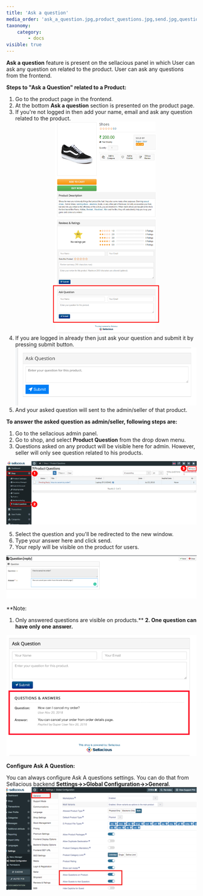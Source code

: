 ```yaml
---
title: 'Ask a question'
media_order: 'ask_a_question.jpg,product_questions.jpg,send.jpg,questions.png,answer.png,question`.png,Screen Shot 2020-05-25 at 12.37.33 PM.png,screenshot-localhost-2020.05.26-09_40_29.png'
taxonomy:
    category:
        - docs
visible: true
---
```


**Ask a question** feature is present on the sellacious panel in which User can ask any question on related to the product. User can ask any questions from the frontend.

**Steps to "Ask a Question" related to a Product:**

1. Go to the product page in the frontend.
2. At the bottom **Ask a question** section is presented on the product page.
3. If you're not logged in then add your name, email and ask any question related to the product.  ![](ask_a_question.jpg)
4. If you are logged in already then just ask your question and submit it by pressing submit button.
![](Screen%20Shot%202020-05-25%20at%2012.37.33%20PM.png)
5. And your asked question will sent to the admin/seller of that product.

**To answer the asked question as admin/seller, following steps are:**

1. Go to the sellacious admin panel.
2. Go to shop, and select **Product Question** from the drop down menu.
3. Questions asked on any product will be visible here for admin. However, seller will only see question related to his products.

![](product_questions.jpg)

5. Select the question and you'll be redirected to the new window.
6. Type your answer here and click send.
7. Your reply will be visible on the product for users.

![](questions.png)

**Note: 
1. Only answered questions are visible on products.**
**2. One question can have only one answer.**

![](answer.png)

**Configure Ask A Question:**

You can always configure Ask A questions settings.
You can do that from Sellacious backend **Settings->>Global Configuration->>General**.
![](screenshot-localhost-2020.05.26-09_40_29.png)
